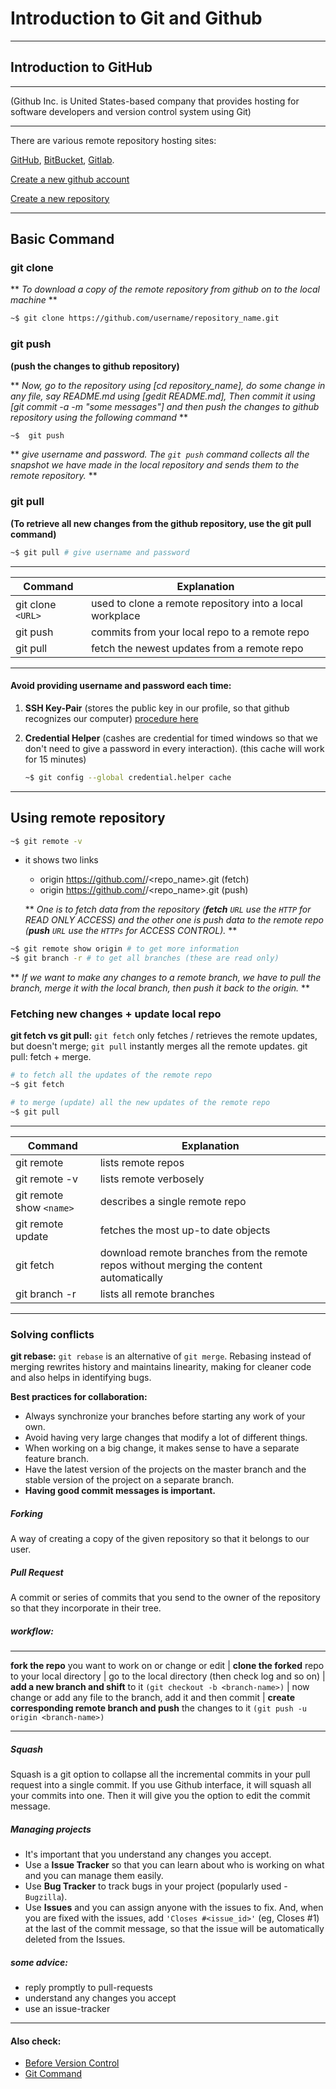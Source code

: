 Introduction to Git and Github
==============================
------------------------------------
## Introduction to GitHub
------------------------------------
(Github Inc. is United States-based company that provides hosting for software developers and version control system using Git)

------------------------------------

There are various remote repository hosting sites:

[GitHub](https://github.com), [BitBucket](https://bitbucket.org/), [Gitlab](http://www.gitlab.com/).

[Create a new github account](https://github.com/join)

[Create a new repository](https://docs.github.com/en/github/getting-started-with-github/create-a-repo)

------------------------------------
## Basic Command
### git clone
** *To download a copy of the remote repository from github on to the local machine* **
```sh
~$ git clone https://github.com/username/repository_name.git
```

### git push
__(push the changes to github repository)__

** *Now, go to the repository using [cd repository_name], do some change in any file, say README.md using [gedit README.md], Then commit it using [git commit -a -m "some messages"] and then push the changes to github repository using the following command* **
```sh
~$  git push
```
** *give username and password. The ```git push``` command collects all the snapshot we have made in the local repository and sends them to the remote repository.* **

### git pull
__(To retrieve all new changes from the github repository, use the git pull command)__
```sh
~$ git pull # give username and password
```
-----------------------------------
| Command | Explanation |
| ------- | ----------- |
| git clone ```<URL>``` | used to clone a remote repository into a local workplace |
| git push | commits from your local repo to a remote repo |
| git pull | fetch the newest updates from a remote repo |
-----------------------------------
#### Avoid providing username and password each time:
1. __SSH Key-Pair__ (stores the public key in our profile, so that github recognizes our computer)
[procedure here](https://docs.github.com/en/github/getting-started-with-github/create-a-repo)

2. __Credential Helper__ (cashes are credential for timed windows so that we don't need to give a password in every interaction). (this cache will work for 15 minutes)
    ```sh
    ~$ git config --global credential.helper cache
    ```
------------------------------------------------

## Using remote repository
```sh
~$ git remote -v
```
* it shows two links
    * origin  https://github.com/<username>/<repo_name>.git (fetch)
    * origin  https://github.com/<username>/<repo_name>.git (push)

    ** *One is to fetch data from the repository (__fetch__ ```URL``` use the ```HTTP``` for READ ONLY ACCESS) and the other one is push data to the remote repo (__push__ ```URL``` use the ```HTTPs``` for ACCESS CONTROL).* **
```sh
~$ git remote show origin # to get more information
~$ git branch -r # to get all branches (these are read only)
```
** *If we want to make any changes to a remote branch, we have to pull the branch, merge it with the local branch, then push it back to the origin.* **

### Fetching new changes + update local repo
__git fetch vs git pull:__ `git fetch` only fetches / retrieves the remote updates, but doesn't merge; ``git pull`` instantly merges all the remote updates. git pull: fetch + merge.
```sh
# to fetch all the updates of the remote repo
~$ git fetch
```
```sh
# to merge (update) all the new updates of the remote repo
~$ git pull
```
------------------------------------
| Command | Explanation |
| ------- | ----------- |
| git remote | lists remote repos |
| git remote -v | lists remote verbosely |
| git remote show ```<name>``` | describes a single remote repo |
| git remote update | fetches the most up-to date objects |
| git fetch | download remote branches from the remote repos without merging the content automatically |
| git branch -r | lists all remote branches |
----------------------------------------
### Solving conflicts
__git rebase:__ `git rebase` is an alternative of `git merge`. Rebasing instead of merging rewrites history and maintains linearity, making for cleaner code and also helps in identifying bugs.

__Best practices for collaboration:__
* Always synchronize your branches before starting any work of your own.
* Avoid having very large changes that modify a lot of different things.
* When working on a big change, it makes sense to have a separate feature branch.
* Have the latest version of the projects on the master branch and the stable version of the project on a separate branch.
* __Having good commit messages is important.__

##### Forking
A way of creating a copy of the given repository so that it belongs to our user.

##### Pull Request
A commit or series of commits that you send to the owner of the repository so that they incorporate in their tree.

##### workflow:

--------------

**fork the repo** you want to work on or change or edit
|
**clone the forked** repo to your local directory
|
go to the local directory (then check log and so on)
|
**add a new branch and shift** to it
```(git checkout -b <branch-name>)```
|
now change or add any file to the branch, add it and then commit
|
**create corresponding remote branch and push** the changes to it
```(git push -u origin <branch-name>)```

---------

##### Squash
Squash is a git option to collapse all the incremental commits in your pull request into a single commit. If you use Github interface, it will squash all your commits into one. Then it will give you the option to edit the commit message.

##### Managing projects

* It's important that you understand any changes you accept.
* Use a **Issue Tracker** so that you can learn about who is working on what and you can manage them easily.
* Use **Bug Tracker** to track bugs in your project (popularly used - ``Bugzilla``).
* Use **Issues** and you can assign anyone with the issues to fix. And, when you are fixed with the issues, add ```'Closes #<issue_id>'``` (eg, Closes #1) at the last of the commit message, so that the issue will be automatically deleted from the Issues.

##### some advice:
* reply promptly to pull-requests
* understand any changes you accept
* use an issue-tracker

----------------------------------------
#### Also check:
* [Before Version Control](https://github.com/shiningflash/learn-git/blob/master/before_version_control.md)
* [Git Command](https://github.com/shiningflash/learn-git/blob/master/git.md)
